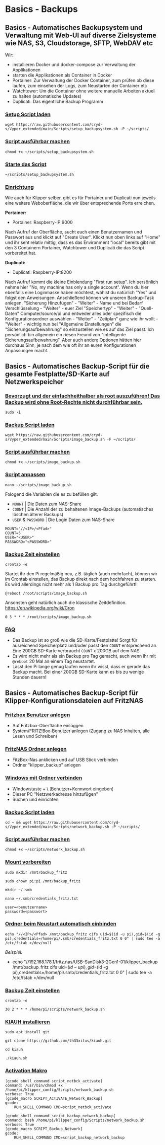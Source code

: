 # Basics - Backups

## Basics - Automatisches Backupsystem und Verwaltung mit Web-UI auf diverse Zielsysteme wie NAS, S3, Cloudstorage, SFTP, WebDAV etc

Wir:
- installieren Docker und docker-compose zur Verwaltung der Applikationen
- starten die Applikationen als Container in Docker
- Portainer: Zur Verwaltung der Docker Container, zum prüfen ob diese laufen, zum einsehen der Logs, zum Neustarten der Container etc
- Watchtower: Um die Container ohne weitere manuelle Arbeiten aktuell zu halten (automatische Updates)
- Duplicati: Das eigentliche Backup Programm

### <u>Setup Script laden</u>    

```
wget https://raw.githubusercontent.com/cryd-s/Vyper_extended/main/Scripts/setup_backupsystem.sh -P ~/scripts/
```

### <u>Script ausführbar machen</u>  
  
```
chmod +x ~/scripts/setup_backupsystem.sh
```

### <u>Starte das Script</u>

```
~/scripts/setup_backupsystem.sh
```

### <u>Einrichtung</u>

Wie auch für Klipper selber, gibt es für Portainer und Duplicati nun jeweils eine weitere Weboberfläche, die wir über entsprechende Ports erreichen.

**Portainer:**

- Portainer: Raspberry-IP:9000

Nach Aufruf der Oberfläche, sucht euch einen Benutzernamen und Passwort aus und klickt auf "Create User".
Klickt nun oben links auf "Home" und ihr seht relativ mittig, dass es das Environment "local" bereits gibt mit den 3 Containern Portainer, Watchtower und Duplicati die das Script vorbereitet hat.

**Duplicati:**

- Duplicati: Raspberry-IP:8200

Nach Aufruf kommt die kleine Einblendung "First run setup". Ich persönlich nehme hier "No, my machine has only a single account". Wenn du hier ebenfalls eine Loginmaske haben möchtest, wählst du natürlich "Yes" und folgst den Anweisungen.
Anschließend können wir unseren Backup-Task anlegen. "Sicherung Hinzufügen" - "Weiter" - Name und bei Bedarf Verschlüsselung - "Weiter" - euer Ziel "Speichertyp" - "Weiter" - "Quell-Daten" Computer/source/pi und entweder alles oder spezifisch die Konfigurationsordner auswählen - "Weiter" - "Zeitplan" ganz wie ihr wollt - "Weiter" - wichtig nun bei "Allgemeine Einstellungen" die "Sicherungsaufbewahrung" so einzustellen wie es auf das Ziel passt. Ich persönlich bin allgemein ein riesen Freund von "Intelligente Sicherungsaufbewahrung". Aber auch andere Optionen hätten hier durchaus Sinn, je nach dem wie oft ihr an euren Konfigurationen Anpassungen macht.

## Basics - Automatisches Backup-Script für die gesamte Festplatte/SD-Karte auf Netzwerkspeicher

### <u>Bevorzugt und der einfachheithalber als root auszuführen! Das Backup wird ohne Root-Rechte nicht durchführbar sein.</u>

```
sudo -i
```

### <u>Backup Script laden</u>    
      
```
wget https://raw.githubusercontent.com/cryd-s/Vyper_extended/main/Scripts/image_backup.sh -P ~/scripts/
```

### <u>Script ausführbar machen</u>  
  
```
chmod +x ~/scripts/image_backup.sh
```

### <u>Script anpassen</u>

```
nano ~/scripts/image_backup.sh
```

Fologend die Variablen die es zu befüllen gilt.

- `MOUNT` | Die Daten zum NAS-Share
- `COUNT` | Die Anzahl der zu behaltenen Image-Backups (automatisches löschen älterer Backups)
- `USER` & `PASSWORD` | Die Login Daten zum NAS-Share

```
MOUNT="//<IP>/<Pfad>"
COUNT=5
USER="<USER>"
PASSWORD="<PASSWORD>"
```

### <u>Backup Zeit einstellen</u> 

```
crontab -e
```

Startet ihr den Pi regelmäßig neu, z.B. täglich (auch mehrfach), können wir im Crontab einstellen, das Backup direkt nach dem hochfahren zu starten. Es wird allerdings nicht mehr als 1 Backup pro Tag durchgeführt!

```
@reboot /root/scripts/image_backup.sh
```

Ansonsten geht natürlich auch die klassische Zeitdefinition.
https://en.wikipedia.org/wiki/Cron

```
0 5 * * * /root/scripts/image_backup.sh
```

### <u>FAQ</u>

- Das Backup ist so groß wie die SD-Karte/Festplatte! Sorgt für ausreichend Speicherplatz und/oder passt den `COUNT` entsprechend an. Eine 200GB SD-Karte verbraucht `COUNT` x 200GB auf dem NAS.
- Es wird nicht mehr als ein Backup pro Tag gemacht, auch wenn ihr mit `@reboot` 20 Mal an einem Tag neustartet.
- Lasst den Pi lange genug laufen wenn ihr wisst, dass er gerade das Backup macht. Bei einer 200GB SD-Karte kann es bis zu wenige Stunden dauern!

## Basics - Automatisches Backup-Script für Klipper-Konfigurationsdateien auf FritzNAS
  
### <u>Fritzbox Benutzer anlegen</u>
- Auf Fritzbox-Oberfläche einloggen
- System/FRITZ!Box-Benutzer anlegen (Zugang zu NAS Inhalten, alle Lesen und Schreiben) 
  
### <u>FritzNAS Ordner anlegen</u>
- FitzBox-Nas anklicken und auf USB Stick verbinden
- Ordner "klipper_backup" anlegen

### <u>Windows mit Ordner verbinden</u>
  - Windowstaste + \\<IP> (Benutzer+Kennwort eingeben)
  - Dieser PC "Netzwerkadresse hinzufügen"
  - Suchen und einrichten


### <u>Backup Script laden</u>    

```
cd ~ && wget https://raw.githubusercontent.com/cryd-s/Vyper_extended/main/Scripts/network_backup.sh -P ~/scripts/
```

### <u>Script ausführbar machen</u>  

```
chmod +x ~/scripts/network_backup.sh
```

### <u>Mount vorbereiten</u> 

```
sudo mkdir /mnt/backup_fritz
```

```
sudo chown pi:pi /mnt/backup_fritz
```

```
mkdir ~/.smb
```

```
nano ~/.smb/credentials_fritz.txt
```

```
user=<benutzername>
password=<passwort>
```

### <u>Ordner beim Neustart automatisch einbinden</u> 

```
echo "//<IP>/<Pfad> /mnt/backup_fritz cifs uid=$(id -u pi),gid=$(id -g pi),credentials=/home/pi/.smb/credentials_fritz.txt 0 0" | sudo tee -a /etc/fstab >/dev/null
```

_Beispiel:_    
- echo "//192.168.178.1/fritz.nas/USB-SanDisk3-2Gen1-01/klipper_backup /mnt/backup_fritz cifs uid=$(id -u pi),gid=$(id -g pi),credentials=/home/pi/.smb/credentials_fritz.txt 0 0" | sudo tee -a /etc/fstab >/dev/null


### <u>Backup Zeit einstellen</u> 

```
crontab -e
```

```
30 2 * * * /home/pi/scripts/network_backup.sh
```

### <u>KIAUH installieren</u>

```
sudo apt install git
```

```
git clone https://github.com/th33xitus/kiauh.git 
```

```
cd kiauh
```

```
./kiauh.sh
```
  
### <u>Activation Makro</u>

```
[gcode_shell_command script_netbck_activate]
command: /usr/bin/chmod +x /home/pi/klipper_config/Scripts/network_backup.sh
verbose: True
[gcode_macro SCRIPT_ACTIVATE_Network_Backup]
gcode:
    RUN_SHELL_COMMAND CMD=script_netbck_activate
```

```
[gcode_shell_command script_backup_network_backup]
command: bash /home/pi/klipper_config/Scripts/network_backup.sh
verbose: True
[gcode_macro SCRIPT_Backup_Network]
gcode:
    RUN_SHELL_COMMAND CMD=script_backup_network_backup
```
